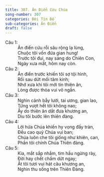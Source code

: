 ```yaml
---
title: 307. Ân Điển Cứu Chúa
song-number: 307
categories: Đời Tín Đồ
sub-categories: Ân Điển
draft: false
---
```

<dl><dt>Câu 1:</dt><dd data-verse="1">Ân điển cứu rỗi sâu rộng lạ lùng, <br/>Chuộc tôi vốn đứa gian hung! <br/>Trước tôi đui, nay sáng do Chiên Con, <br/>Ngày xưa mất, hôm nay còn. </dd><dt>Câu 2:</dt><dd data-verse="2">Ân điển trước khiến tôi sợ tội hình, <br/>Rồi sau dứt mối tâm kinh; <br/>Nhớ xưa khi tôi mới tin thiên ân, <br/>Lòng được thỏa vui vô ngần. </dd><dt>Câu 3:</dt><dd data-verse="3">Nghìn cảnh bẫy lưới, tai ương, gian lao, <br/>Từng vượt hết tôi không nao; <br/>Ấy do thiên ân dắt đưa khương an, <br/>Dìu tôi bước lên thiên đàng. </dd><dt>Câu 4:</dt><dd data-verse="4">Lời hứa Chúa khiến hy vọng đầy tràn, <br/>Đều cao quý Chúa vui ban; <br/>Chúa luôn che tôi giống như khiên, can, <br/>Phần tôi chính Chúa Thiên đàng. </dd><dt>Câu 5:</dt><dd data-verse="5">Kìa, mắt sắp nhắm, tim hầu ngừng rày, <br/>Đời hay chết chấm dứt ngay; <br/>Ắt tôi tươi vui hát câu khương an, <br/>Nghìn thu sống trên Thiên Đàng. </dd></dl>